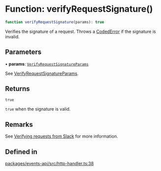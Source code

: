 # Function: verifyRequestSignature()

```ts
function verifyRequestSignature(params): true
```

Verifies the signature of a request. Throws a [CodedError](Interface.CodedError.md) if the signature is invalid.

## Parameters

• **params**: [`VerifyRequestSignatureParams`](Interface.VerifyRequestSignatureParams.md)

See [VerifyRequestSignatureParams](Interface.VerifyRequestSignatureParams.md).

## Returns

`true`

`true` when the signature is valid.

## Remarks

See [Verifying requests from Slack](https://api.slack.com/docs/verifying-requests-from-slack#sdk_support) for more
information.

## Defined in

[packages/events-api/src/http-handler.ts:38](https://github.com/slackapi/node-slack-sdk/blob/main/packages/events-api/src/http-handler.ts#L38)
